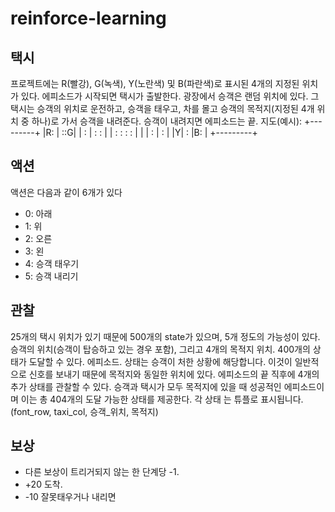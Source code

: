 # reinforce-learning


택시
--
프로젝트에는 R(빨강), G(녹색), Y(노란색) 및 B(파란색)로 표시된 4개의 지정된 위치가 있다.
에피소드가 시작되면 택시가 출발한다.
광장에서 승객은 랜덤 위치에 있다.
그 택시는 승객의 위치로 운전하고, 승객을 태우고, 차를 몰고 승객의 목적지(지정된 4개 위치 중 하나)로 가서
승객을 내려준다. 승객이 내려지면 에피소드는 끝.
지도(예시):
+---------+
|R: | ::G|
| : | : : |
| : : : : |
| | : | : |
|Y| : |B: |
+---------+

액션
--
액션은 다음과 같이 6개가 있다
- 0: 아래
- 1: 위
- 2: 오른
- 3: 왼
- 4: 승객 태우기
- 5: 승객 내리기

관찰
--
25개의 택시 위치가 있기 때문에 500개의 state가 있으며, 5개 정도의 가능성이 있다.
승객의 위치(승객이 탑승하고 있는 경우 포함), 그리고 4개의 목적지 위치.
400개의 상태가 도달할 수 있다.
에피소드. 상태는 승객이 처한 상황에 해당합니다.
이것이 일반적으로 신호를 보내기 때문에 목적지와 동일한 위치에 있다.
에피소드의 끝 직후에 4개의 추가 상태를 관찰할 수 있다.
승객과 택시가 모두 목적지에 있을 때 성공적인 에피소드이며 이는 총 404개의 도달 가능한 상태를 제공한다.
각 상태 는 튜플로 표시됩니다. (font_row, taxi_col, 승객_위치, 목적지)

보상
--
- 다른 보상이 트리거되지 않는 한 단계당 -1.
- +20 도착.
- -10 잘못태우거나 내리면
